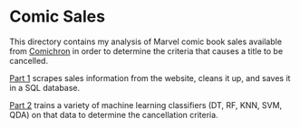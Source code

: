 # Comic Sales

This directory contains my analysis of Marvel comic book sales available from [Comichron](http://www.comichron.com/monthlycomicssales.html) in order to determine the criteria that causes a title to be cancelled.

[Part 1](https://github.com/christopherpease/ComicSales/blob/master/1%20Comic%20Book%20Cancellations%20-%20Web%20Scrapping.ipynb) scrapes sales information from the website, cleans it up, and saves it in a SQL database.

[Part 2](https://github.com/christopherpease/ComicSales/blob/master/2%20Comic%20Book%20Cancellations%20-%20Machine%20Learning.ipynb) trains a variety of machine learning classifiers (DT, RF, KNN, SVM, QDA) on that data to determine the cancellation criteria.
